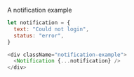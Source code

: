 A notification example

```js
let notification = {
  text: "Could not login",
  status: "error",
}

<div className="notification-example">
  <Notification {...notification} />
</div>
```
